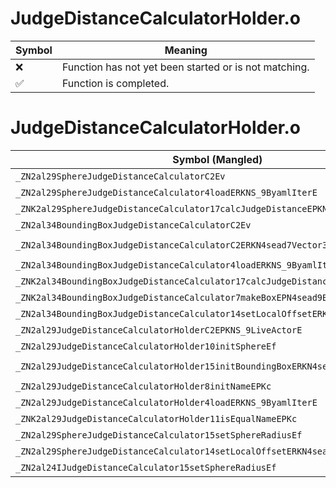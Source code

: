 # JudgeDistanceCalculatorHolder.o
| Symbol | Meaning 
| ------------- | ------------- 
| :x: | Function has not yet been started or is not matching. 
| :white_check_mark: | Function is completed. 


# JudgeDistanceCalculatorHolder.o
| Symbol (Mangled) | Symbol (Demangled) | Decompiled? |
| ------------- |  ------------- | ------------- |
| `_ZN2al29SphereJudgeDistanceCalculatorC2Ev` | `al::SphereJudgeDistanceCalculator::SphereJudgeDistanceCalculator(void)` | :white_check_mark: |
| `_ZN2al29SphereJudgeDistanceCalculator4loadERKNS_9ByamlIterE` | `al::SphereJudgeDistanceCalculator::load(al::ByamlIter const&)` | :white_check_mark: |
| `_ZNK2al29SphereJudgeDistanceCalculator17calcJudgeDistanceEPKNS_9LiveActorE` | `al::SphereJudgeDistanceCalculator::calcJudgeDistance(al::LiveActor const*)const` | :white_check_mark: |
| `_ZN2al34BoundingBoxJudgeDistanceCalculatorC2Ev` | `al::BoundingBoxJudgeDistanceCalculator::BoundingBoxJudgeDistanceCalculator(void)` | :white_check_mark: |
| `_ZN2al34BoundingBoxJudgeDistanceCalculatorC2ERKN4sead7Vector3IfEES5_` | `al::BoundingBoxJudgeDistanceCalculator::BoundingBoxJudgeDistanceCalculator(sead::Vector3<float> const&,sead::Vector3<float> const&)` | :white_check_mark: |
| `_ZN2al34BoundingBoxJudgeDistanceCalculator4loadERKNS_9ByamlIterE` | `al::BoundingBoxJudgeDistanceCalculator::load(al::ByamlIter const&)` | :white_check_mark: |
| `_ZNK2al34BoundingBoxJudgeDistanceCalculator17calcJudgeDistanceEPKNS_9LiveActorE` | `al::BoundingBoxJudgeDistanceCalculator::calcJudgeDistance(al::LiveActor const*)const` | :white_check_mark: |
| `_ZNK2al34BoundingBoxJudgeDistanceCalculator7makeBoxEPN4sead9BoundBox3IfEE` | `al::BoundingBoxJudgeDistanceCalculator::makeBox(sead::BoundBox3<float> *)const` | :white_check_mark: |
| `_ZN2al34BoundingBoxJudgeDistanceCalculator14setLocalOffsetERKN4sead7Vector3IfEE` | `al::BoundingBoxJudgeDistanceCalculator::setLocalOffset(sead::Vector3<float> const&)` | :white_check_mark: |
| `_ZN2al29JudgeDistanceCalculatorHolderC2EPKNS_9LiveActorE` | `al::JudgeDistanceCalculatorHolder::JudgeDistanceCalculatorHolder(al::LiveActor const*)` | :white_check_mark: |
| `_ZN2al29JudgeDistanceCalculatorHolder10initSphereEf` | `al::JudgeDistanceCalculatorHolder::initSphere(float)` | :white_check_mark: |
| `_ZN2al29JudgeDistanceCalculatorHolder15initBoundingBoxERKN4sead7Vector3IfEES5_` | `al::JudgeDistanceCalculatorHolder::initBoundingBox(sead::Vector3<float> const&,sead::Vector3<float> const&)` | :white_check_mark: |
| `_ZN2al29JudgeDistanceCalculatorHolder8initNameEPKc` | `al::JudgeDistanceCalculatorHolder::initName(char const*)` | :white_check_mark: |
| `_ZN2al29JudgeDistanceCalculatorHolder4loadERKNS_9ByamlIterE` | `al::JudgeDistanceCalculatorHolder::load(al::ByamlIter const&)` | :white_check_mark: |
| `_ZNK2al29JudgeDistanceCalculatorHolder11isEqualNameEPKc` | `al::JudgeDistanceCalculatorHolder::isEqualName(char const*)const` | :white_check_mark: |
| `_ZN2al29SphereJudgeDistanceCalculator15setSphereRadiusEf` | `al::SphereJudgeDistanceCalculator::setSphereRadius(float)` | :white_check_mark: |
| `_ZN2al29SphereJudgeDistanceCalculator14setLocalOffsetERKN4sead7Vector3IfEE` | `al::SphereJudgeDistanceCalculator::setLocalOffset(sead::Vector3<float> const&)` | :white_check_mark: |
| `_ZN2al24IJudgeDistanceCalculator15setSphereRadiusEf` | `al::IJudgeDistanceCalculator::setSphereRadius(float)` | :white_check_mark: |
